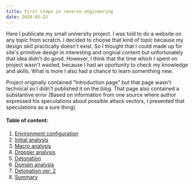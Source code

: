 ```yaml
---
title: First steps in reverse engineering 
date: 2020-05-23
---
```


Here I publicate my small university project. I was told to do a website on any topic from scratch. 
I decided to choose that kind of topic because my design skill practically doesn't exist. So I thought that I could made up for site's primitive design in interesting and original content but unfortunately that idea didn't do good. However, I think that the time which I spent on project wasn't wasted, because I had an oportunity to check my knowledge and skills. What is more I also had a chance to learn somenthing new.  

Project originally contained "Introduction page" but that page wasn't technical so I didn't published it on the blog. That page also contained a substantive error (Based on information from one source where author expressed his speculations about possible attack vectors, I presented that speculations as a sure thing). 

#### Table of content:

1.  [Environment configuration](environment-configuration)
2.  [Initial analysis](initial-analysis)
3.  [Macro analysis](macro-analysis)
4.  [Dropper analysis](dropper-analysis)
5.  [Detonation](detonation)
7.  [Domain analysis](domain-analysis)
8.  [Detonation ver. 2](detonation-v2)
9.  [Summary](summary)
